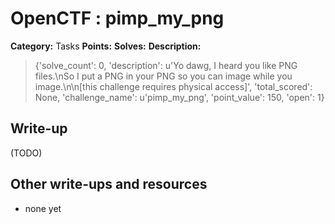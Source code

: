 # OpenCTF : pimp_my_png

**Category:** Tasks
**Points:** 
**Solves:** 
**Description:**

> {'solve_count': 0, 'description': u'Yo dawg, I heard you like PNG files.\nSo I put a PNG in your PNG so you can image while you image.\n\n[this challenge requires physical access]', 'total_scored': None, 'challenge_name': u'pimp_my_png', 'point_value': 150, 'open': 1}

## Write-up

(TODO)

## Other write-ups and resources

* none yet
